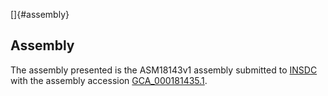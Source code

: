 []{#assembly}

Assembly
--------

The assembly presented is the ASM18143v1 assembly submitted to
[INSDC](http://www.insdc.org) with the assembly accession
[GCA\_000181435.1](http://www.ebi.ac.uk/ena/data/view/GCA_000181435.1).
